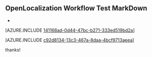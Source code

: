 ## OpenLocalization Workflow Test MarkDown
* 

[AZURE.INCLUDE [141168ad-0d44-47bc-b271-333ed519bd2a](calleeMd1.md)]



[AZURE.INCLUDE [c92d8134-13c3-467a-8daa-4bcf9713aeea](calleeMd2.md)]

 
thanks!